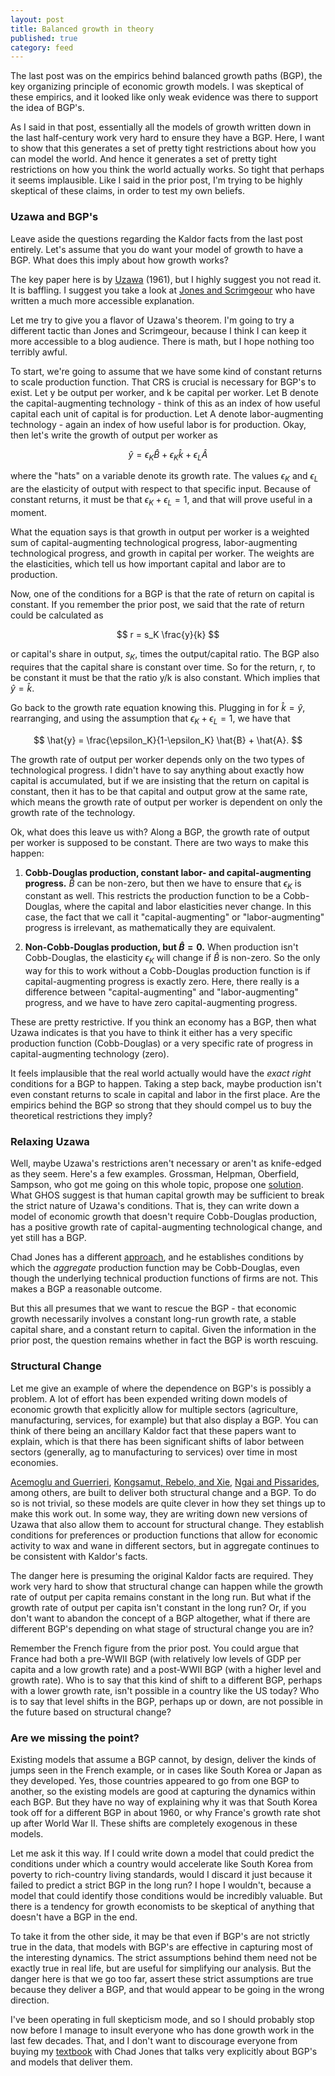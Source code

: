 ```yaml
---
layout: post
title: Balanced growth in theory
published: true
category: feed
---
```


The last post was on the empirics behind balanced growth paths (BGP), the key organizing principle of economic growth models. I was skeptical of these empirics, and it looked like only weak evidence was there to support the idea of BGP's. 

As I said in that post, essentially all the models of growth written down in the last half-century work very hard to ensure they have a BGP. Here, I want to show that this generates a set of pretty tight restrictions about how you can model the world. And hence it generates a set of pretty tight restrictions on how you think the world actually works. So tight that perhaps it seems implausible. Like I said in the prior post, I'm trying to be highly skeptical of these claims, in order to test my own beliefs. 

### Uzawa and BGP's
Leave aside the questions regarding the Kaldor facts from the last post entirely. Let's assume that you do want your model of growth to have a BGP. What does this imply about how growth works?

The key paper here is by [Uzawa](http://www.jstor.org.ezproxy.lib.uh.edu/stable/2296180) (1961), but I highly suggest you not read it. It is baffling. I suggest you take a look at [Jones and Scrimgeour](http://web.stanford.edu/~chadj/ss301.pdf) who have written a much more accessible explanation. 

Let me try to give you a flavor of Uzawa's theorem. I'm going to try a different tactic than Jones and Scrimgeour, because I think I can keep it more accessible to a blog audience. There is math, but I hope nothing too terribly awful.

To start, we're going to assume that we have some kind of constant returns to scale production function. That CRS is crucial is necessary for BGP's to exist. Let y be output per worker, and k be capital per worker. Let B denote the capital-augmenting technology - think of this as an index of how useful capital each unit of capital is for production. Let A denote labor-augmenting technology - again an index of how useful labor is for production. Okay, then let's write the growth of output per worker as

$$
\hat{y} = \epsilon_K \hat{B} + \epsilon_K \hat{k} + \epsilon_L \hat{A}
$$

where the "hats" on a variable denote its growth rate. The values $\epsilon_K$ and $\epsilon_L$ are the elasticity of output with respect to that specific input. Because of constant returns, it must be that $\epsilon_K + \epsilon_L = 1$, and that will prove useful in a moment. 

What the equation says is that growth in output per worker is a weighted sum of capital-augmenting technological progress, labor-augmenting technological progress, and growth in capital per worker. The weights are the elasticities, which tell us how important capital and labor are to production.

Now, one of the conditions for a BGP is that the rate of return on capital is constant. If you remember the prior post, we said that the rate of return could be calculated as 

$$
r = s_K \frac{y}{k}
$$

or capital's share in output, $s_K$, times the output/capital ratio. The BGP also requires that the capital share is constant over time. So for the return, r, to be constant it must be that the ratio y/k is also constant. Which implies that $\hat{y} = \hat{k}$. 

Go back to the growth rate equation knowing this. Plugging in for $\hat{k} = \hat{y}$, rearranging, and using the assumption that $\epsilon_K + \epsilon_L = 1$, we have that

$$
\hat{y} = \frac{\epsilon_K}{1-\epsilon_K} \hat{B} + \hat{A}.
$$

The growth rate of output per worker depends only on the two types of technological progress. I didn't have to say anything about exactly how capital is accumulated, but if we are insisting that the return on capital is constant, then it has to be that capital and output grow at the same rate, which means the growth rate of output per worker is dependent on only the growth rate of the technology. 

Ok, what does this leave us with? Along a BGP, the growth rate of output per worker is supposed to be constant. There are two ways to make this happen:

1. **Cobb-Douglas production, constant labor- and capital-augmenting progress.** $\hat{B}$ can be non-zero, but then we have to ensure that $\epsilon_K$ is constant as well. This restricts the production function to be a Cobb-Douglas, where the capital and labor elasticities never change. In this case, the fact that we call it "capital-augmenting" or "labor-augmenting" progress is irrelevant, as mathematically they are equivalent.

2. **Non-Cobb-Douglas production, but $\hat{B} = 0$.** When production isn't Cobb-Douglas, the elasticity $\epsilon_K$ will change if $\hat{B}$ is non-zero. So the only way for this to work without a Cobb-Douglas production function is if capital-augmenting progress is exactly zero. Here, there really is a difference between "capital-augmenting" and "labor-augmenting" progress, and we have to have zero capital-augmenting progress.

These are pretty restrictive. If you think an economy has a BGP, then what Uzawa indicates is that you have to think it either has a very specific production function (Cobb-Douglas) or a very specific rate of progress in capital-augmenting technology (zero). 

It feels implausible that the real world actually would have the *exact right* conditions for a BGP to happen. Taking a step back, maybe production isn't even constant returns to scale in capital and labor in the first place. Are the empirics behind the BGP so strong that they should compel us to buy the theoretical restrictions they imply?

### Relaxing Uzawa
Well, maybe Uzawa's restrictions aren't necessary or aren't as knife-edged as they seem. Here's a few examples. Grossman, Helpman, Oberfield, Sampson, who got me going on this whole topic, propose one [solution](http://scholar.harvard.edu/files/helpman/files/balanced_growth_despite_uzawa_110815gg.pdf). What GHOS suggest is that human capital growth may be sufficient to break the strict nature of Uzawa's conditions. That is, they can write down a model of economic growth that doesn't require Cobb-Douglas production, has a positive growth rate of capital-augmenting technological change, and yet still has a BGP. 

Chad Jones has a different [approach](http://web.stanford.edu/~chadj/JonesQJE2005.pdf), and he establishes conditions by which the *aggregate* production function may be Cobb-Douglas, even though the underlying technical production functions of firms are not. This makes a BGP a reasonable outcome.

But this all presumes that we want to rescue the BGP - that economic growth necessarily involves a constant long-run growth rate, a stable capital share, and a constant return to capital. Given the information in the prior post, the question remains whether in fact the BGP is worth rescuing. 

### Structural Change
Let me give an example of where the dependence on BGP's is possibly a problem. A lot of effort has been expended writing down models of economic growth that explicitly allow for multiple sectors (agriculture, manufacturing, services, for example) but that also display a BGP. You can think of there being an ancillary Kaldor fact that these papers want to explain, which is that there has been significant shifts of labor between sectors (generally, ag to manufacturing to services) over time in most economies.

[Acemoglu and Guerrieri](https://ideas.repec.org/a/ucp/jpolec/v116y2008i3p467-498.html), [Kongsamut, Rebelo, and Xie](https://ideas.repec.org/a/oup/restud/v68y2001i4p869-882..html), [Ngai and Pissarides](https://ideas.repec.org/a/aea/aecrev/v97y2007i1p429-443.html), among others, are built to deliver both structural change and a BGP. To do so is not trivial, so these models are quite clever in how they set things up to make this work out. In some way, they are writing down new versions of Uzawa that also allow them to account for structural change. They establish conditions for preferences or production functions that allow for economic activity to wax and wane in different sectors, but in aggregate continues to be consistent with Kaldor's facts.

The danger here is presuming the original Kaldor facts are required. They work very hard to show that structural change can happen while the growth rate of output per capita remains constant in the long run. But what if the growth rate of output per capita isn't constant in the long run? Or, if you don't want to abandon the concept of a BGP altogether, what if there are different BGP's depending on what stage of structural change you are in? 

Remember the French figure from the prior post. You could argue that France had both a pre-WWII BGP (with relatively low levels of GDP per capita and a low growth rate) and a post-WWII BGP (with a higher level and growth rate). Who is to say that this kind of shift to a different BGP, perhaps with a lower growth rate, isn't possible in a country like the US today? Who is to say that level shifts in the BGP, perhaps up or down, are not possible in the future based on structural change? 

### Are we missing the point?
Existing models that assume a BGP cannot, by design, deliver the kinds of jumps seen in the French example, or in cases like South Korea or Japan as they developed. Yes, those countries appeared to go from one BGP to another, so the existing models are good at capturing the dynamics within each BGP. But they have no way of explaining why it was that South Korea took off for a different BGP in about 1960, or why France's growth rate shot up after World War II. These shifts are completely exogenous in these models.

Let me ask it this way. If I could write down a model that could predict the conditions under which a country would accelerate like South Korea from poverty to rich-country living standards, would I discard it just because it failed to predict a strict BGP in the long run? I hope I wouldn't, because a model that could identify those conditions would be incredibly valuable. But there is a tendency for growth economists to be skeptical of anything that doesn't have a BGP in the end.

To take it from the other side, it may be that even if BGP's are not strictly true in the data, that models with BGP's are effective in capturing most of the interesting dynamics. The strict assumptions behind them need not be exactly true in real life, but are useful for simplifying our analysis. But the danger here is that we go too far, assert these strict assumptions are true because they deliver a BGP, and that would appear to be going in the wrong direction. 

I've been operating in full skepticism mode, and so I should probably stop now before I manage to insult everyone who has done growth work in the last few decades. That, and I don't want to discourage everyone from buying my [textbook](https://growthecon.com/book/) with Chad Jones that talks very explicitly about BGP's and models that deliver them.